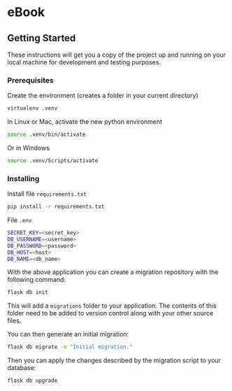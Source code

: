 # eBook

## Getting Started

These instructions will get you a copy of the project up and running on your local machine for development and testing purposes.

### Prerequisites

Create the environment (creates a folder in your current directory)

```bash
virtualenv .venv
```

In Linux or Mac, activate the new python environment

```bash
source .venv/bin/activate
```

Or in Windows

```bash
source .venv/Scripts/activate
```

### Installing

Install file `requirements.txt`

```bash
pip install -r requirements.txt
```

File `.env`

```bash
SECRET_KEY=<secret_key>
DB_USERNAME=<username>
DB_PASSWORD=<password>
DB_HOST=<host>
DB_NAME=<db_name>
```

With the above application you can create a migration repository with the following command:

```bash
flask db init
```

This will add a `migrations` folder to your application. The contents of this folder need to be added to version control along with your other source files.

You can then generate an initial migration:

```bash
flask db migrate -m "Initial migration."
```

Then you can apply the changes described by the migration script to your database:

```bash
flask db upgrade
```